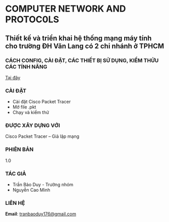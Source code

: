# COMPUTER NETWORK AND PROTOC0LS
## Thiết kế và triển khai hệ thống mạng máy tính cho trường ĐH Văn Lang có 2 chi nhánh ở TPHCM

### CÁCH CONFIG, CÀI ĐẶT, CÁC THIẾT BỊ SỬ DỤNG, KIỂM THỬU CÁC TÍNH NĂNG
[Tại đây](https://github.com/ttduyy/ComputerNetworkAndProtocols/blob/main/GTM.pdf)

### CÀI ĐẶT
- Cài đặt Cisco Packet Tracer
- Mở file .pkt
- Chạy và kiểm thử
### ĐƯỢC XÂY DỰNG VỚI
Cisco Packet Tracer – Giả lập mạng

### PHIÊN BẢN
1.0

### TÁC GIẢ
- Trần Bảo Duy - Trưởng nhóm
- Nguyễn Cao Minh

### LIÊN HỆ
**Email**: tranbaoduy176@gmail.com

